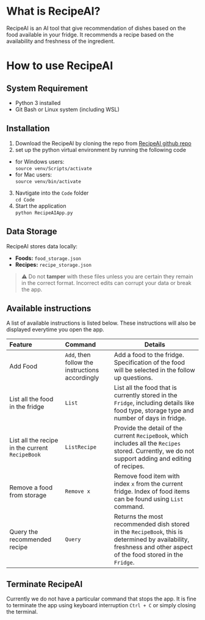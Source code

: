 # What is RecipeAI?
RecipeAI is an AI tool that give recommendation of dishes based on the food available in your fridge. It recommends a recipe based on the availability and freshness of the ingredient.

# How to use RecipeAI
## System Requirement
- Python 3 installed
- Git Bash or Linux system (including WSL)
## Installation
1. Download the RecipeAI by cloning the repo from [RecipeAI github repo](https://github.com/CS3263-Group66/Group66-Project)
2. set up the python virtual environment by running the following code
- for Windows users:\
`source venv/Scripts/activate`
- for Mac users:\
`source venv/bin/activate`
3. Navtigate into the `Code` folder\
`cd Code`
4. Start the application\
`python RecipeAIApp.py`

## Data Storage

RecipeAI stores data locally:
- **Foods:** `food_storage.json`
- **Recipes:** `recipe_storage.json`

> ⚠️ Do not **tamper** with these files unless you are certain they remain in the correct format. Incorrect edits can corrupt your data or break the app.

## Available instructions
A list of available instructions is listed below. These instructions will also be displayed everytime you open the app.

| Feature                                         | Command                                         | Details                                                                                                                                                          |
|:------------------------------------------------|:------------------------------------------------|------------------------------------------------------------------------------------------------------------------------------------------------------------------|
| Add Food                                        | `Add`, then follow the instructions accordingly | Add a food to the fridge. Specification of the food will be selected in the follow up questions.                                                                 |
| List all the food in the fridge                 | `List`                                          | List all the food that is currently stored in the `Fridge`, including details like food type, storage type and number of days in fridge.                         |
| List all the recipe in the current `RecipeBook` | `ListRecipe`                                    | Provide the detail of the current `RecipeBook`, which includes all the `Recipes` stored. Currently, we do not support adding and editing of recipes.             |
| Remove a food from storage                      | `Remove x`                                      | Remove food item with index `x` from the current fridge. Index of food items can be found using `List` command.                                                  |
| Query the recommended recipe                    | `Query`                                         | Returns the most recommended dish stored in the `RecipeBook`, this is determined by availability, freshness and other aspect of the food stored in the `Fridge`. |

## Terminate RecipeAI
Currently we do not have a particular command that stops the app. It is fine to terminate the app using keyboard interruption `Ctrl + C` or simply closing the terminal.
